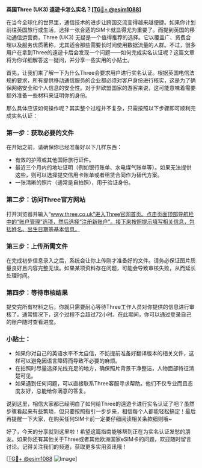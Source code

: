 **英国Three (UK3) 遠遊卡怎么实名？[[TG💪+ @esim1088](https://t.me/s/esim1088)]**

在当今全球化的世界里，通信技术的进步让跨国交流变得越来越便捷。如果你计划前往英国旅行或生活，选择一张合适的SIM卡就显得尤为重要了。而提到英国的移动通信运营商，Three (UK3) 无疑是一个值得推荐的选择。它以覆盖广、资费合理以及服务优质著称，尤其适合那些需要长时间使用数据流量的人群。不过，很多用户在拿到Three的遠遊卡后会发现一个问题——如何完成实名认证呢？这篇文章将为你详细解答这一疑问，并分享一些实用的小贴士。

首先，让我们来了解一下为什么Three会要求用户进行实名认证。根据英国电信法规的要求，所有提供移动通信服务的企业都必须对客户身份进行核实，这是为了确保网络安全和个人信息的安全性。对于非欧盟国家的游客来说，这可能意味着需要额外准备一些材料来证明你的身份。

那么具体应该如何操作呢？其实整个过程并不复杂，只需按照以下步骤即可顺利完成实名认证：

### 第一步：获取必要的文件
在开始之前，请确保你已经准备好以下几样东西：
- 有效的护照或其他国际旅行证件。
- 最近三个月内的地址证明（例如银行账单、水电煤气账单等）。如果无法提供这些，则可以选择提交信用卡账单或者租赁合同作为替代方案。
- 一张清晰的照片（通常是自拍照），用于验证身份。

### 第二步：访问Three官方网站
打开浏览器并输入“www.three.co.uk”进入Three官网首页。点击页面顶部导航栏中的“账户管理”选项，然后选择“注册新账户”。接下来按照提示填写相关信息，包括姓名、出生日期等基本信息。

### 第三步：上传所需文件
在完成初步信息录入之后，系统会让你上传刚才准备好的文件。请务必保证图片质量良好且内容完整无误。如果某项资料存在问题，可能会导致审核失败，从而延长处理时间。

### 第四步：等待审核结果
提交完所有材料之后，你就只需要耐心等待Three工作人员对你提供的信息进行审核了。通常情况下，这个过程不会超过72小时。在此期间，你可以通过登录自己的账户随时查看进度。

### 小贴士：
- 如果你对自己的英语水平不太自信，不妨提前准备好翻译版本的相关文件，这样可以避免因语言障碍而导致不必要的麻烦。
- 在拍照时尽量选择光线充足的地方，确保照片背景干净整洁，人物面部特征清楚可见。
- 如果遇到任何问题，可以直接联系Three客服寻求帮助。他们不仅专业而且态度友好，总能给你满意的答复。

说到这里，相信大家都已经明白了如何给Three的遠遊卡进行实名认证了吧？虽然步骤看起来有些繁琐，但只要按照指引一步步来，相信每个人都能轻松搞定！最后再提醒一下大家，在购买任何SIM卡前一定要仔细阅读相关条款细则哦~

好了，今天的分享就到这里啦！希望这篇指南能够帮到正在为实名认证发愁的朋友。如果你还有其他关于Three或者其他欧洲国家eSIM卡的问题，欢迎随时留言讨论。记得关注我们的频道，获取更多实用资讯哦！

[[TG💪+ @esim1088](https://t.me/s/esim1088) ![Image](https://i.postimg.cc/4NQfJmqS/Snipaste-2025-05-13-00-14-12.png)]